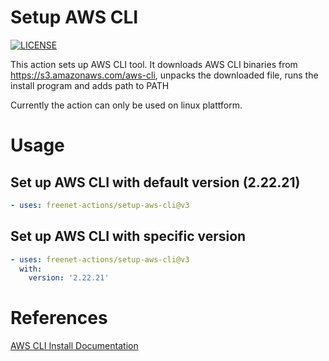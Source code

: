 # Setup AWS CLI

[![LICENSE](https://img.shields.io/github/license/freenet-actions/setup-aws-cli)](https://github.com/freenet-actions/setup-aws-cli/blob/main/LICENSE)

This action sets up AWS CLI tool. It downloads AWS CLI binaries from https://s3.amazonaws.com/aws-cli, unpacks the downloaded file, runs the install program and adds path to PATH

Currently the action can only be used on linux plattform.
   
# Usage
## Set up AWS CLI with default version (2.22.21)
```yaml
- uses: freenet-actions/setup-aws-cli@v3
```
## Set up AWS CLI with specific version
```yaml
- uses: freenet-actions/setup-aws-cli@v3
  with:
    version: '2.22.21'
```

# References

[AWS CLI Install Documentation](https://docs.aws.amazon.com/cli/latest/userguide/getting-started-install.html)